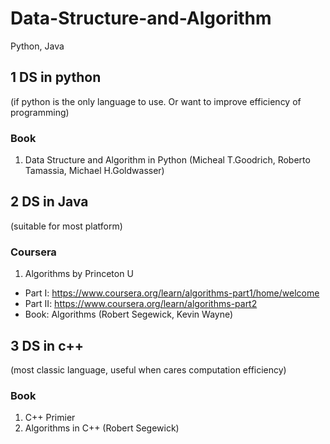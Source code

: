 # Data-Structure-and-Algorithm
Python, Java

## 1 DS in python 
(if python is the only language to use. Or want to improve efficiency of programming)

### Book
1) Data Structure and Algorithm in Python (Micheal T.Goodrich, Roberto Tamassia, Michael H.Goldwasser)


## 2 DS in Java
(suitable for most platform)

### Coursera
1) Algorithms by Princeton U
- Part I: https://www.coursera.org/learn/algorithms-part1/home/welcome
- Part II: https://www.coursera.org/learn/algorithms-part2
- Book: Algorithms (Robert Segewick, Kevin Wayne)

## 3 DS in c++
(most classic language, useful when cares computation efficiency)

### Book
1) C++ Primier 
2) Algorithms in C++  (Robert Segewick)
